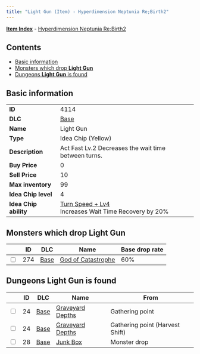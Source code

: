 ```yaml
---
title: "Light Gun (Item) - Hyperdimension Neptunia Re;Birth2"
---
```


[**Item Index**](/neptunia/rb2/item/index.html) - [Hyperdimension Neptunia Re;Birth2](/neptunia/rb2)

## Contents

- [Basic information](#basic-information)
- [Monsters which drop **Light Gun**](#monsters-which-drop-light-gun)
- [Dungeons **Light Gun** is found](#dungeons-light-gun-is-found)

## Basic information

|   |   |
| -- | -- |
| **ID** | 4114 |
| **DLC** | [Base](/neptunia/rb2/dlc/0-base.html) |
| **Name** | Light Gun |
| **Type** | Idea Chip (Yellow) |
| **Description** | Act Fast Lv.2 Decreases the wait time between turns. |
| **Buy Price** | 0 |
| **Sell Price** | 10 |
| **Max inventory** | 99 |
| **Idea Chip level** | 4 |
| **Idea Chip ability** | [Turn Speed + Lv4](/neptunia/rb2/ability/0-9513-turn-speed-lv4.html)<br />Increases Wait Time Recovery by 20% |

## Monsters which drop **Light Gun**

|    | ID | DLC | Name | Base drop rate |
| -- | -- | --- | ---- | -------------- |
| <input type="checkbox" id="rb2-monster-0-274" class="trackbox" /> | 274 | [Base](/neptunia/rb2/dlc/0-base.html) | [God of Catastrophe](/neptunia/rb2/monster/0-274-god-of-catastrophe.html) | 60% |

## Dungeons **Light Gun** is found

|    | ID | DLC | Name | From |
| -- | -- | --- | ---- | ---- |
| <input type="checkbox" id="rb2-dungeon-0-24" class="trackbox" /> | 24 | [Base](/neptunia/rb2/dlc/0-base.html) | [Graveyard Depths](/neptunia/rb2/dungeon/0-24-graveyard-depths.html) | Gathering point |
| <input type="checkbox" id="rb2-dungeon-0-24" class="trackbox" /> | 24 | [Base](/neptunia/rb2/dlc/0-base.html) | [Graveyard Depths](/neptunia/rb2/dungeon/0-24-graveyard-depths.html) | Gathering point (Harvest Shift) |
| <input type="checkbox" id="rb2-dungeon-0-28" class="trackbox" /> | 28 | [Base](/neptunia/rb2/dlc/0-base.html) | [Junk Box ](/neptunia/rb2/dungeon/0-28-junk-box.html) | Monster drop |
